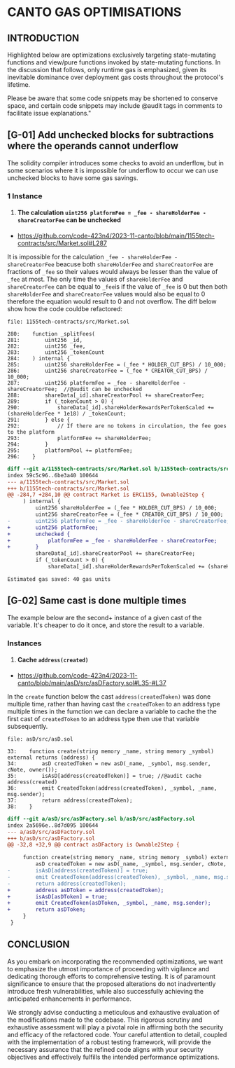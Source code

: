# CANTO GAS OPTIMISATIONS



## INTRODUCTION
Highlighted below are optimizations exclusively targeting state-mutating functions and view/pure functions invoked by state-mutating functions. In the discussion that follows, only runtime gas is emphasized, given its inevitable dominance over deployment gas costs throughout the protocol's lifetime. 

Please be aware that some code snippets may be shortened to conserve space, and certain code snippets may include @audit tags in comments to facilitate issue explanations."





## [G-01] Add unchecked blocks for subtractions where the operands cannot underflow
The solidity compiler introduces some checks to avoid an underflow, but in some scenarios where it is impossible for underflow to occur we can use unchecked blocks to have some gas savings.

### 1 Instance
1. #### The calculation `uint256 platformFee = _fee - shareHolderFee - shareCreatorFee` can be unchecked
- https://github.com/code-423n4/2023-11-canto/blob/main/1155tech-contracts/src/Market.sol#L287

It is impossible for the calculation `_fee - shareHolderFee - shareCreatorFee` beacuse both `shareHolderFee` and `shareCreatorFee` are fractions of `_fee` so their values would always be lesser than the value of `_fee` at most. The only time the values of `shareHolderFee` and `shareCreatorFee` can be equal to `_fee`is if the value of `_fee` is 0 but then both `shareHolderFee` and `shareCreatorFee` values would also be equal to 0 therefore the equation would result to 0 and not overflow. The diff below show how the code couldbe refactored: 

```solidity
file: 1155tech-contracts/src/Market.sol

280:    function _splitFees(
281:        uint256 _id,
282:        uint256 _fee,
283:        uint256 _tokenCount
284:    ) internal {
285:        uint256 shareHolderFee = (_fee * HOLDER_CUT_BPS) / 10_000;
286:        uint256 shareCreatorFee = (_fee * CREATOR_CUT_BPS) / 10_000;
287:        uint256 platformFee = _fee - shareHolderFee - shareCreatorFee;  //@audit can be unchecked
288:        shareData[_id].shareCreatorPool += shareCreatorFee;
289:        if (_tokenCount > 0) {
290:            shareData[_id].shareHolderRewardsPerTokenScaled += (shareHolderFee * 1e18) / _tokenCount;
291:        } else {
292:            // If there are no tokens in circulation, the fee goes to the platform
293:            platformFee += shareHolderFee;
294:        }
295:        platformPool += platformFee;
296:    }
```

```diff
diff --git a/1155tech-contracts/src/Market.sol b/1155tech-contracts/src/Market.sol
index 59c5c96..6be3a40 100644
--- a/1155tech-contracts/src/Market.sol
+++ b/1155tech-contracts/src/Market.sol
@@ -284,7 +284,10 @@ contract Market is ERC1155, Ownable2Step {
     ) internal {
         uint256 shareHolderFee = (_fee * HOLDER_CUT_BPS) / 10_000;
         uint256 shareCreatorFee = (_fee * CREATOR_CUT_BPS) / 10_000;
-        uint256 platformFee = _fee - shareHolderFee - shareCreatorFee;
+        uint256 platformFee;
+        unchecked {
+            platformFee = _fee - shareHolderFee - shareCreatorFee;
+        }
         shareData[_id].shareCreatorPool += shareCreatorFee;
         if (_tokenCount > 0) {
             shareData[_id].shareHolderRewardsPerTokenScaled += (shareHolderFee * 1e18) / _tokenCount;
```
```
Estimated gas saved: 40 gas units
```



## [G-02] Same cast is done multiple times
The example below are the second+ instance of a given cast of the variable. It's cheaper to do it once, and store the result to a variable. 

### Instances
1. #### Cache `address(created)`
- https://github.com/code-423n4/2023-11-canto/blob/main/asD/src/asDFactory.sol#L35-#L37

In the `create` function below the cast `address(createdToken)` was done multiple time, rather than having cast the `createdToken` to an address type multiple times in the fumction we can declare a variable to cache the the first cast of `createdToken` to an address type then use that variable subsequently.

```solidity
file: asD/src/asD.sol

33:    function create(string memory _name, string memory _symbol) external returns (address) {
34:        asD createdToken = new asD(_name, _symbol, msg.sender, cNote, owner());
35:        isAsD[address(createdToken)] = true; //@audit cache address(created)
36:        emit CreatedToken(address(createdToken), _symbol, _name, msg.sender);
37:        return address(createdToken);
38:    }
```
```diff
diff --git a/asD/src/asDFactory.sol b/asD/src/asDFactory.sol
index 2a5696e..8d7d095 100644
--- a/asD/src/asDFactory.sol
+++ b/asD/src/asDFactory.sol
@@ -32,8 +32,9 @@ contract asDFactory is Ownable2Step {

     function create(string memory _name, string memory _symbol) external returns (address) {
         asD createdToken = new asD(_name, _symbol, msg.sender, cNote, owner());
-        isAsD[address(createdToken)] = true;
-        emit CreatedToken(address(createdToken), _symbol, _name, msg.sender);
-        return address(createdToken);
+        address asDToken = address(createdToken);
+        isAsD[asDToken] = true;
+        emit CreatedToken(asDToken, _symbol, _name, msg.sender);
+        return asDToken;
     }
 }
```



## CONCLUSION
As you embark on incorporating the recommended optimizations, we want to emphasize the utmost importance of proceeding with vigilance and dedicating thorough efforts to comprehensive testing. It is of paramount significance to ensure that the proposed alterations do not inadvertently introduce fresh vulnerabilities, while also successfully achieving the anticipated enhancements in performance.

We strongly advise conducting a meticulous and exhaustive evaluation of the modifications made to the codebase. This rigorous scrutiny and exhaustive assessment will play a pivotal role in affirming both the security and efficacy of the refactored code. Your careful attention to detail, coupled with the implementation of a robust testing framework, will provide the necessary assurance that the refined code aligns with your security objectives and effectively fulfills the intended performance optimizations.